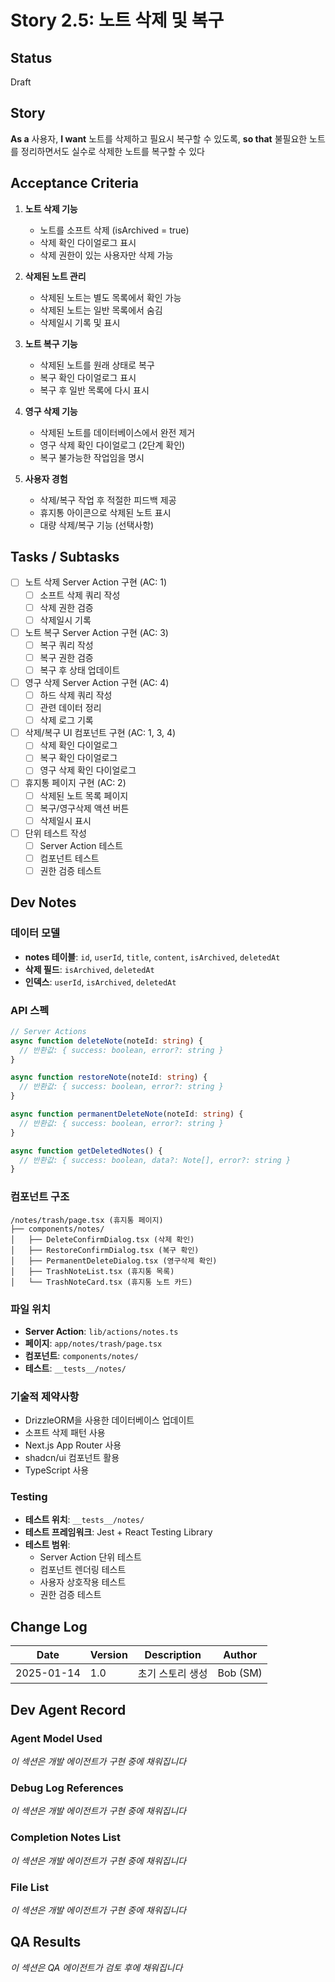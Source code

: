 # Story 2.5: 노트 삭제 및 복구

## Status
Draft

## Story
**As a** 사용자,
**I want** 노트를 삭제하고 필요시 복구할 수 있도록,
**so that** 불필요한 노트를 정리하면서도 실수로 삭제한 노트를 복구할 수 있다

## Acceptance Criteria

1. **노트 삭제 기능**
   - 노트를 소프트 삭제 (isArchived = true)
   - 삭제 확인 다이얼로그 표시
   - 삭제 권한이 있는 사용자만 삭제 가능

2. **삭제된 노트 관리**
   - 삭제된 노트는 별도 목록에서 확인 가능
   - 삭제된 노트는 일반 목록에서 숨김
   - 삭제일시 기록 및 표시

3. **노트 복구 기능**
   - 삭제된 노트를 원래 상태로 복구
   - 복구 확인 다이얼로그 표시
   - 복구 후 일반 목록에 다시 표시

4. **영구 삭제 기능**
   - 삭제된 노트를 데이터베이스에서 완전 제거
   - 영구 삭제 확인 다이얼로그 (2단계 확인)
   - 복구 불가능한 작업임을 명시

5. **사용자 경험**
   - 삭제/복구 작업 후 적절한 피드백 제공
   - 휴지통 아이콘으로 삭제된 노트 표시
   - 대량 삭제/복구 기능 (선택사항)

## Tasks / Subtasks

- [ ] 노트 삭제 Server Action 구현 (AC: 1)
  - [ ] 소프트 삭제 쿼리 작성
  - [ ] 삭제 권한 검증
  - [ ] 삭제일시 기록

- [ ] 노트 복구 Server Action 구현 (AC: 3)
  - [ ] 복구 쿼리 작성
  - [ ] 복구 권한 검증
  - [ ] 복구 후 상태 업데이트

- [ ] 영구 삭제 Server Action 구현 (AC: 4)
  - [ ] 하드 삭제 쿼리 작성
  - [ ] 관련 데이터 정리
  - [ ] 삭제 로그 기록

- [ ] 삭제/복구 UI 컴포넌트 구현 (AC: 1, 3, 4)
  - [ ] 삭제 확인 다이얼로그
  - [ ] 복구 확인 다이얼로그
  - [ ] 영구 삭제 확인 다이얼로그

- [ ] 휴지통 페이지 구현 (AC: 2)
  - [ ] 삭제된 노트 목록 페이지
  - [ ] 복구/영구삭제 액션 버튼
  - [ ] 삭제일시 표시

- [ ] 단위 테스트 작성
  - [ ] Server Action 테스트
  - [ ] 컴포넌트 테스트
  - [ ] 권한 검증 테스트

## Dev Notes

### 데이터 모델
- **notes 테이블**: `id`, `userId`, `title`, `content`, `isArchived`, `deletedAt`
- **삭제 필드**: `isArchived`, `deletedAt`
- **인덱스**: `userId`, `isArchived`, `deletedAt`

### API 스펙
```typescript
// Server Actions
async function deleteNote(noteId: string) {
  // 반환값: { success: boolean, error?: string }
}

async function restoreNote(noteId: string) {
  // 반환값: { success: boolean, error?: string }
}

async function permanentDeleteNote(noteId: string) {
  // 반환값: { success: boolean, error?: string }
}

async function getDeletedNotes() {
  // 반환값: { success: boolean, data?: Note[], error?: string }
}
```

### 컴포넌트 구조
```
/notes/trash/page.tsx (휴지통 페이지)
├── components/notes/
│   ├── DeleteConfirmDialog.tsx (삭제 확인)
│   ├── RestoreConfirmDialog.tsx (복구 확인)
│   ├── PermanentDeleteDialog.tsx (영구삭제 확인)
│   ├── TrashNoteList.tsx (휴지통 목록)
│   └── TrashNoteCard.tsx (휴지통 노트 카드)
```

### 파일 위치
- **Server Action**: `lib/actions/notes.ts`
- **페이지**: `app/notes/trash/page.tsx`
- **컴포넌트**: `components/notes/`
- **테스트**: `__tests__/notes/`

### 기술적 제약사항
- DrizzleORM을 사용한 데이터베이스 업데이트
- 소프트 삭제 패턴 사용
- Next.js App Router 사용
- shadcn/ui 컴포넌트 활용
- TypeScript 사용

### Testing
- **테스트 위치**: `__tests__/notes/`
- **테스트 프레임워크**: Jest + React Testing Library
- **테스트 범위**: 
  - Server Action 단위 테스트
  - 컴포넌트 렌더링 테스트
  - 사용자 상호작용 테스트
  - 권한 검증 테스트

## Change Log

| Date | Version | Description | Author |
|------|---------|-------------|--------|
| 2025-01-14 | 1.0 | 초기 스토리 생성 | Bob (SM) |

## Dev Agent Record

### Agent Model Used
*이 섹션은 개발 에이전트가 구현 중에 채워집니다*

### Debug Log References
*이 섹션은 개발 에이전트가 구현 중에 채워집니다*

### Completion Notes List
*이 섹션은 개발 에이전트가 구현 중에 채워집니다*

### File List
*이 섹션은 개발 에이전트가 구현 중에 채워집니다*

## QA Results
*이 섹션은 QA 에이전트가 검토 후에 채워집니다*



